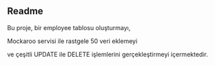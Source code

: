 ## Readme

Bu proje, bir employee tablosu oluşturmayı,

Mockaroo servisi ile rastgele 50 veri eklemeyi

ve çeşitli UPDATE ile DELETE işlemlerini gerçekleştirmeyi içermektedir.
